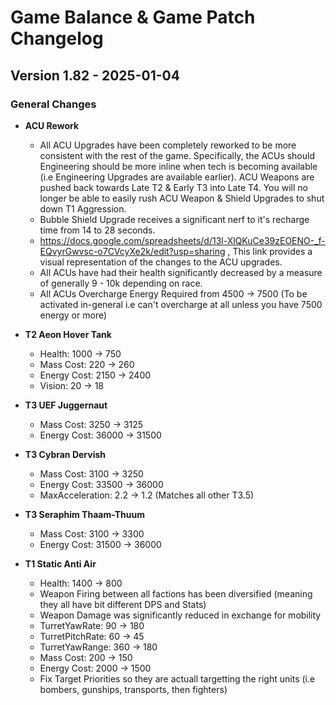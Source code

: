 # Game Balance & Game Patch Changelog

## Version 1.82 - 2025-01-04
### General Changes

- **ACU Rework**
    - All ACU Upgrades have been completely reworked to be more consistent with the rest of the game. Specifically, the ACUs should Engineering should be more inline when tech is becoming available (i.e Engineering Upgrades are available earlier). ACU Weapons are pushed back towards Late T2 & Early T3 into Late T4. You will no longer be able to easily rush ACU Weapon & Shield Upgrades to shut down T1 Aggression. 
    - Bubble Shield Upgrade receives a significant nerf to it's recharge time from 14 to 28 seconds.
    - https://docs.google.com/spreadsheets/d/13l-XlQKuCe39zEOENO-_f-EQvyrGwvsc-o7CVcyXe2k/edit?usp=sharing ,  This link provides a visual representation of the changes to the ACU upgrades.
    - All ACUs have had their health significantly decreased by a measure of generally 9 - 10k depending on race.
    - All ACUs Overcharge Energy Required from 4500 -> 7500 (To be activated in-general i.e can't overcharge at all unless you have 7500 energy or more)

- **T2 Aeon Hover Tank**
    - Health: 1000 -> 750
    - Mass Cost: 220 -> 260
    - Energy Cost: 2150 -> 2400
    - Vision: 20 -> 18

- **T3 UEF Juggernaut**
    - Mass Cost: 3250 -> 3125
    - Energy Cost: 36000 -> 31500

- **T3 Cybran Dervish**
    - Mass Cost: 3100 -> 3250
    - Energy Cost: 33500 -> 36000
    - MaxAcceleration: 2.2 -> 1.2 (Matches all other T3.5)

- **T3 Seraphim Thaam-Thuum**
    - Mass Cost: 3100 -> 3300
    - Energy Cost: 31500 -> 36000

- **T1 Static Anti Air**
    - Health: 1400 -> 800
    - Weapon Firing between all factions has been diversified (meaning they all have bit different DPS and Stats)
    - Weapon Damage was significantly reduced in exchange for mobility
    - TurretYawRate: 90 -> 180
    - TurretPitchRate: 60 -> 45
    - TurretYawRange: 360 -> 180 
    - Mass Cost: 200 -> 150
    - Energy Cost: 2000 -> 1500
    - Fix Target Priorities so they are actuall targetting the right units (i.e bombers, gunships, transports, then fighters)